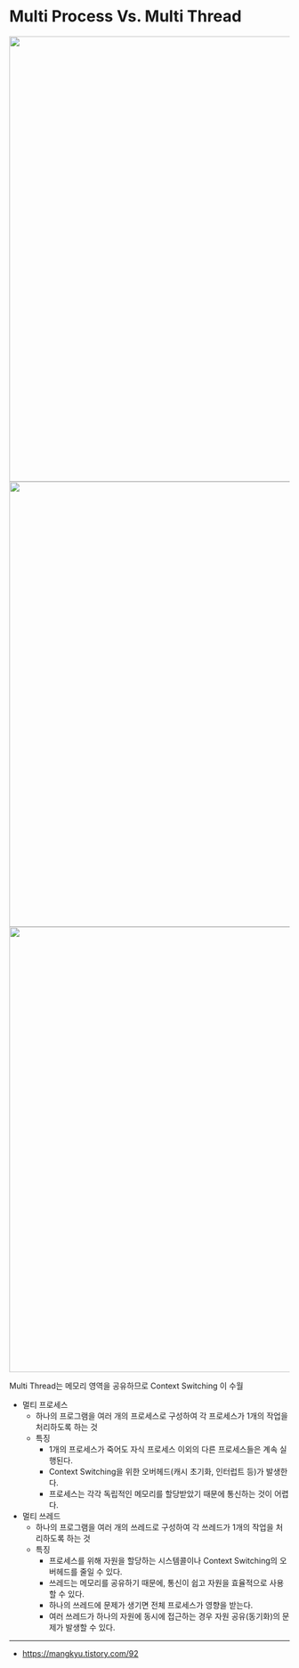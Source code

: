 # Multi Process Vs. Multi Thread

<img src="https://velog.velcdn.com/images/balparang/post/b161fd4c-1776-4cc6-aebd-b1bbb1e75aea/image.png" width="800">

<img src="https://velog.velcdn.com/images/balparang/post/769fb599-7048-48a5-943d-36219b30d95b/image.png" width="800">

<img src="https://velog.velcdn.com/images/balparang/post/caa006ac-1fc2-4d8b-aae2-6beaab80c493/image.png" width="800">

Multi Thread는 메모리 영역을 공유하므로 Context Switching 이 수월



- 멀티 프로세스
  - 하나의 프로그램을 여러 개의 프로세스로 구성하여 각 프로세스가 1개의 작업을 처리하도록 하는 것
  - 특징
    - 1개의 프로세스가 죽어도 자식 프로세스 이외의 다른 프로세스들은 계속 실행된다.
    - Context Switching을 위한 오버헤드(캐시 초기화, 인터럽트 등)가 발생한다.
    - 프로세스는 각각 독립적인 메모리를 할당받았기 때문에 통신하는 것이 어렵다.
- 멀티 쓰레드
  - 하나의 프로그램을 여러 개의 쓰레드로 구성하여 각 쓰레드가 1개의 작업을 처리하도록 하는 것
  - 특징 
    - 프로세스를 위해 자원을 할당하는 시스템콜이나 Context Switching의 오버헤드를 줄일 수 있다. 
    - 쓰레드는 메모리를 공유하기 때문에, 통신이 쉽고 자원을 효율적으로 사용할 수 있다. 
    - 하나의 쓰레드에 문제가 생기면 전체 프로세스가 영향을 받는다. 
    - 여러 쓰레드가 하나의 자원에 동시에 접근하는 경우 자원 공유(동기화)의 문제가 발생할 수 있다.

---

- https://mangkyu.tistory.com/92